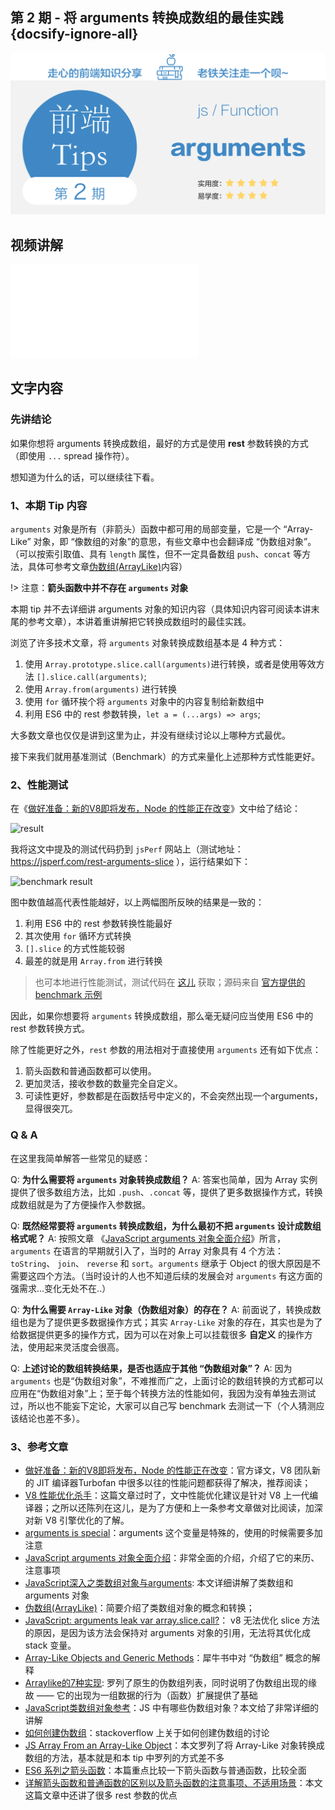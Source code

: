## 第 2 期 - 将 arguments 转换成数组的最佳实践 {docsify-ignore-all}

![title](../images/title-tips2.png)

## 视频讲解
<iframe class="article-video" src="//player.bilibili.com/player.html?aid=80554200&cid=137855798&page=1" scrolling="no" border="0" frameborder="no" framespacing="0" allowfullscreen="true"> </iframe>

## 文字内容

### 先讲结论

如果你想将 arguments 转换成数组，最好的方式是使用 **rest** 参数转换的方式（即使用 `...` spread 操作符）。

想知道为什么的话，可以继续往下看。

### 1、本期 Tip 内容

`arguments` 对象是所有（非箭头）函数中都可用的局部变量，它是一个 “Array-Like” 对象，即 “像数组的对象”的意思，有些文章中也会翻译成 “伪数组对象”。（可以按索引取值、具有 `length` 属性，但不一定具备数组 `push`、`concat` 等方法，具体可参考文章[伪数组(ArrayLike)](https://segmentfault.com/a/1190000015285969)内容）

!> 注意：**箭头函数中并不存在 `arguments` 对象**

本期 tip 并不去详细讲 arguments 对象的知识内容（具体知识内容可阅读本讲末尾的参考文章），本讲着重讲解把它转换成数组时的最佳实践。

浏览了许多技术文章，将 `arguments` 对象转换成数组基本是 4 种方式：

 1. 使用 `Array.prototype.slice.call(arguments)`进行转换，或者是使用等效方法 `[].slice.call(arguments)`;
 2. 使用 `Array.from(arguments)` 进行转换
 3. 使用 `for` 循环挨个将 `arguments` 对象中的内容复制给新数组中
 4. 利用 ES6 中的 rest 参数转换，`let a = (...args) => args`;

大多数文章也仅仅是讲到这里为止，并没有继续讨论以上哪种方式最优。

接下来我们就用基准测试（Benchmark）的方式来量化上述那种方式性能更好。

### 2、性能测试

在《[做好准备：新的V8即将发布，Node 的性能正在改变](https://www.zcfy.cc/article/get-ready-a-new-v8-is-coming-node-js-performance-is-changing)》文中给了结论：

![result](http://p0.qhimg.com/t01c76497184fd54d21.png)

我将这文中提及的测试代码扔到 `jsPerf` 网站上（测试地址：https://jsperf.com/rest-arguments-slice ），运行结果如下：

![benchmark result](https://img.alicdn.com/tfs/TB1tIecsrj1gK0jSZFuXXcrHpXa-1014-548.png)

图中数值越高代表性能越好，以上两幅图所反映的结果是一致的：
 1. 利用 ES6 中的 rest 参数转换性能最好
 2. 其次使用 `for` 循环方式转换
 3. `[].slice` 的方式性能较弱
 4. 最差的就是用 `Array.from` 进行转换

> 也可本地进行性能测试，测试代码在 [这儿](https://github.com/boycgit/fe-program-tips/blob/master/src/2-arguments/benchmark.js) 获取；源码来自 [官方提供的 benchmark 示例](https://github.com/davidmarkclements/v8-perf/blob/master/bench/arguments.js)

因此，如果你想要将 `arguments` 转换成数组，那么毫无疑问应当使用 ES6 中的 rest 参数转换方式。

除了性能更好之外，`rest` 参数的用法相对于直接使用 `arguments` 还有如下优点：
1. 箭头函数和普通函数都可以使用。
2. 更加灵活，接收参数的数量完全自定义。
3. 可读性更好，参数都是在函数括号中定义的，不会突然出现一个arguments，显得很突兀。

### Q & A

在这里我简单解答一些常见的疑惑：

Q: **为什么需要将 `arguments` 对象转换成数组？**
A: 答案也简单，因为 Array 实例提供了很多数组方法，比如 `.push`、`.concat` 等，提供了更多数据操作方式，转换成数组就是为了方便操作入参数据。

Q: **既然经常要将 `arguments` 转换成数组，为什么最初不把 `arguments` 设计成数组格式呢？**
A: 按照文章 《[JavaScript arguments 对象全面介绍](https://zhuanlan.zhihu.com/p/23007032)》所言， `arguments` 在语言的早期就引入了，当时的 Array 对象具有 4 个方法： `toString`、 `join`、 `reverse` 和 `sort`。`arguments` 继承于 Object 的很大原因是不需要这四个方法。（当时设计的人也不知道后续的发展会对 `arguments` 有这方面的强需求...变化无处不在..）

Q: **为什么需要 `Array-Like` 对象（伪数组对象）的存在？**
A: 前面说了，转换成数组也是为了提供更多数据操作方式；其实 `Array-Like` 对象的存在，其实也是为了给数据提供更多的操作方式，因为可以在对象上可以挂载很多 **自定义** 的操作方法，使用起来灵活度会很高。

Q: **上述讨论的数组转换结果，是否也适应于其他 “伪数组对象”？**
A: 因为 `arguments` 也是“伪数组对象”，不难推而广之，上面讨论的数组转换的方式都可以应用在“伪数组对象”上；至于每个转换方法的性能如何，我因为没有单独去测试过，所以也不能妄下定论，大家可以自己写 benchmark 去测试一下（个人猜测应该结论也差不多）。

### 3、参考文章

 - [做好准备：新的V8即将发布，Node 的性能正在改变](https://www.zcfy.cc/article/get-ready-a-new-v8-is-coming-node-js-performance-is-changing)：官方译文，V8 团队新的 JIT 编译器Turbofan 中很多以往的性能问题都获得了解决，推荐阅读；
 - [V8 性能优化杀手](https://juejin.im/post/5959edfc5188250d83241399)：这篇文章过时了，文中性能优化建议是针对 V8 上一代编译器；之所以还陈列在这儿，是为了方便和上一条参考文章做对比阅读，加深对新 V8 引擎优化的了解。
 - [arguments is special](https://mythbusters.js.org/#/array/arguments)：arguments 这个变量是特殊的，使用的时候需要多加注意
 - [JavaScript arguments 对象全面介绍](https://zhuanlan.zhihu.com/p/23007032)：非常全面的介绍，介绍了它的来历、注意事项
 - [JavaScript深入之类数组对象与arguments](https://github.com/mqyqingfeng/Blog/issues/14): 本文详细讲解了类数组和 arguments 对象
 - [伪数组(ArrayLike)](https://segmentfault.com/a/1190000015285969)：简要介绍了类数组对象的概念和转换；
 - [JavaScript: arguments leak var array.slice.call?](https://stackoverflow.com/questions/33162534/javascript-arguments-leak-var-array-slice-call)： v8 无法优化 slice 方法的原因，是因为该方法会保持对 arguments 对象的引用，无法将其优化成 stack 变量。
 - [Array-Like Objects and Generic Methods](http://speakingjs.com/es5/ch17.html#array-like_objects)：犀牛书中对 “伪数组” 概念的解释
 - [Arraylike的7种实现](https://www.cnblogs.com/silin6/p/ArrayLike.html): 罗列了原生的伪数组列表，同时说明了伪数组出现的缘故 —— 它的出现为一组数据的行为（函数）扩展提供了基础
 - [JavaScript类数组对象参考](https://blog.csdn.net/hztgcl1986/article/details/9203389)：JS 中有哪些伪数组对象？本文给了非常详细的讲解
 - [如何创建伪数组](https://stackoverflow.com/questions/6599071/array-like-objects-in-javascript)：stackoverflow 上关于如何创建伪数组的讨论
 - [JS Array From an Array-Like Object](https://dzone.com/articles/js-array-from-an-array-like-object)：本文罗列了将 Array-Like 对象转换成数组的方法，基本就是和本 tip 中罗列的方式差不多
 - [ES6 系列之箭头函数](https://segmentfault.com/a/1190000015162781)：本篇重点比较一下箭头函数与普通函数，比较全面
 - [详解箭头函数和普通函数的区别以及箭头函数的注意事项、不适用场景](https://juejin.im/post/5c76972af265da2dc4538b64)：本文这篇文章中还讲了很多 rest 参数的优点
